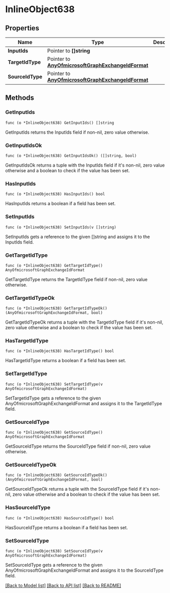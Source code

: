 # InlineObject638

## Properties

Name | Type | Description | Notes
------------ | ------------- | ------------- | -------------
**InputIds** | Pointer to **[]string** |  | [optional] 
**TargetIdType** | Pointer to [**AnyOfmicrosoftGraphExchangeIdFormat**](anyOf&lt;microsoft.graph.exchangeIdFormat&gt;.md) |  | [optional] 
**SourceIdType** | Pointer to [**AnyOfmicrosoftGraphExchangeIdFormat**](anyOf&lt;microsoft.graph.exchangeIdFormat&gt;.md) |  | [optional] 

## Methods

### GetInputIds

`func (o *InlineObject638) GetInputIds() []string`

GetInputIds returns the InputIds field if non-nil, zero value otherwise.

### GetInputIdsOk

`func (o *InlineObject638) GetInputIdsOk() ([]string, bool)`

GetInputIdsOk returns a tuple with the InputIds field if it's non-nil, zero value otherwise
and a boolean to check if the value has been set.

### HasInputIds

`func (o *InlineObject638) HasInputIds() bool`

HasInputIds returns a boolean if a field has been set.

### SetInputIds

`func (o *InlineObject638) SetInputIds(v []string)`

SetInputIds gets a reference to the given []string and assigns it to the InputIds field.

### GetTargetIdType

`func (o *InlineObject638) GetTargetIdType() AnyOfmicrosoftGraphExchangeIdFormat`

GetTargetIdType returns the TargetIdType field if non-nil, zero value otherwise.

### GetTargetIdTypeOk

`func (o *InlineObject638) GetTargetIdTypeOk() (AnyOfmicrosoftGraphExchangeIdFormat, bool)`

GetTargetIdTypeOk returns a tuple with the TargetIdType field if it's non-nil, zero value otherwise
and a boolean to check if the value has been set.

### HasTargetIdType

`func (o *InlineObject638) HasTargetIdType() bool`

HasTargetIdType returns a boolean if a field has been set.

### SetTargetIdType

`func (o *InlineObject638) SetTargetIdType(v AnyOfmicrosoftGraphExchangeIdFormat)`

SetTargetIdType gets a reference to the given AnyOfmicrosoftGraphExchangeIdFormat and assigns it to the TargetIdType field.

### GetSourceIdType

`func (o *InlineObject638) GetSourceIdType() AnyOfmicrosoftGraphExchangeIdFormat`

GetSourceIdType returns the SourceIdType field if non-nil, zero value otherwise.

### GetSourceIdTypeOk

`func (o *InlineObject638) GetSourceIdTypeOk() (AnyOfmicrosoftGraphExchangeIdFormat, bool)`

GetSourceIdTypeOk returns a tuple with the SourceIdType field if it's non-nil, zero value otherwise
and a boolean to check if the value has been set.

### HasSourceIdType

`func (o *InlineObject638) HasSourceIdType() bool`

HasSourceIdType returns a boolean if a field has been set.

### SetSourceIdType

`func (o *InlineObject638) SetSourceIdType(v AnyOfmicrosoftGraphExchangeIdFormat)`

SetSourceIdType gets a reference to the given AnyOfmicrosoftGraphExchangeIdFormat and assigns it to the SourceIdType field.


[[Back to Model list]](../README.md#documentation-for-models) [[Back to API list]](../README.md#documentation-for-api-endpoints) [[Back to README]](../README.md)


